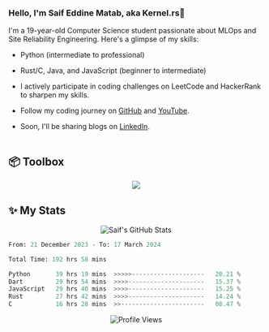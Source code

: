 ### Hello, I'm Saif Eddine Matab, aka Kernel.rs👋

I'm a 19-year-old Computer Science student passionate about MLOps and Site Reliability Engineering. Here's a glimpse of my skills:

- Python (intermediate to professional)
- Rust/C, Java, and JavaScript (beginner to intermediate)

- I actively participate in coding challenges on LeetCode and HackerRank to sharpen my skills.
- Follow my coding journey on [GitHub](https://github.com/Kernel-rb) and [YouTube](https://www.youtube.com/channel/UCnnPEdrDX0LJd2yJ7Q_TnKg).
- Soon, I'll be sharing blogs on [LinkedIn](https://www.linkedin.com/in/saif-matab/).
<br> <br>
## 📦 Toolbox
<p align="center">
  <a href="https://skillicons.dev">
    <img src="https://skillicons.dev/icons?i=py,js,rust,c,java" />
  </a>
</p>


## ✨ My Stats
<p align="center">
  <img alt="Saif's GitHub Stats" src="https://github-readme-stats.vercel.app/api?username=Kernel-rb&show_icons=true&theme=tokyonight">
</p>


<!--START_SECTION:waka-->

```python
From: 21 December 2023 - To: 17 March 2024

Total Time: 192 hrs 58 mins

Python       39 hrs 19 mins  >>>>>--------------------   20.21 %
Dart         29 hrs 54 mins  >>>>---------------------   15.37 %
JavaScript   29 hrs 40 mins  >>>>---------------------   15.25 %
Rust         27 hrs 42 mins  >>>>---------------------   14.24 %
C            16 hrs 28 mins  >>-----------------------   08.47 %
```

<!--END_SECTION:waka-->


<div align="center">
  <img src="https://komarev.com/ghpvc/?username=Kernel-rb&label=PROFILE+VIEWS" alt="Profile Views">
</div>
